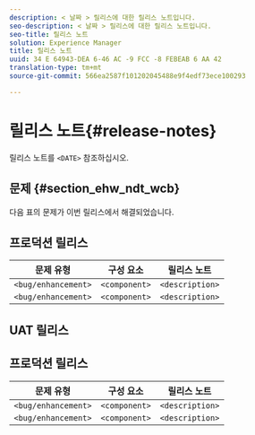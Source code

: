 ```yaml
---
description: < 날짜 > 릴리스에 대한 릴리스 노트입니다.
seo-description: < 날짜 > 릴리스에 대한 릴리스 노트입니다.
seo-title: 릴리스 노트
solution: Experience Manager
title: 릴리스 노트
uuid: 34 E 64943-DEA 6-46 AC -9 FCC -8 FEBEAB 6 AA 42
translation-type: tm+mt
source-git-commit: 566ea2587f101202045488e9f4edf73ece100293

---
```



# 릴리스 노트{#release-notes}

릴리스 노트를 `<DATE>` 참조하십시오.

<!--- remove the carets and the quotes and fill in with actual values--->

## 문제 {#section_ehw_ndt_wcb}

다음 표의 문제가 이번 릴리스에서 해결되었습니다.

## 프로덕션 릴리스

| **문제 유형** | **구성 요소** | **릴리스 노트** |
|---|---|---|
| `<bug/enhancement>` | `<component>` | `<description>` |
| `<bug/enhancement>` | `<component>` | `<description>` |


## UAT 릴리스

## 프로덕션 릴리스

| **문제 유형** | **구성 요소** | **릴리스 노트** |
|---|---|---|
| `<bug/enhancement>` | `<component>` | `<description>` |
| `<bug/enhancement>` | `<component>` | `<description>` |
